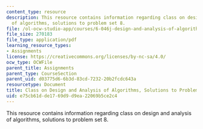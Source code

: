 ```yaml
---
content_type: resource
description: This resource contains information regarding class on design and analysis
  of algorithms, solutions to problem set 8.
file: /ol-ocw-studio-app/courses/6-046j-design-and-analysis-of-algorithms-spring-2015/e75cb61dde1769d9d9ea22069b5ce2c4_MIT6_046JS15_pset8sols.pdf
file_size: 270183
file_type: application/pdf
learning_resource_types:
- Assignments
license: https://creativecommons.org/licenses/by-nc-sa/4.0/
ocw_type: OCWFile
parent_title: Assignments
parent_type: CourseSection
parent_uid: d03775d6-6b3d-83cd-7232-20b2fcdc643a
resourcetype: Document
title: Class on Design and Analysis of Algorithms, Solutions to Problem Set 8
uid: e75cb61d-de17-69d9-d9ea-22069b5ce2c4
---
```

This resource contains information regarding class on design and analysis of algorithms, solutions to problem set 8.